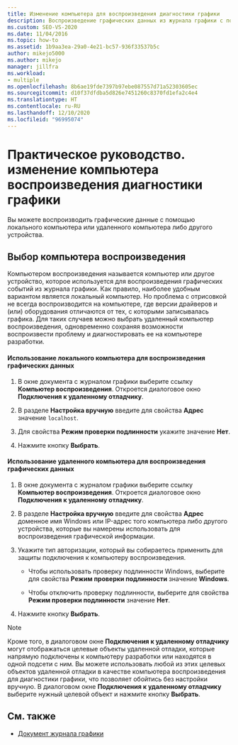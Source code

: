 ```yaml
---
title: Изменение компьютера для воспроизведения диагностики графики
description: Воспроизведение графических данных из журнала графики с помощью локального компьютера или удаленного компьютера либо другого устройства, которое лучше всего подходит для воспроизведения проблемы.
ms.custom: SEO-VS-2020
ms.date: 11/04/2016
ms.topic: how-to
ms.assetid: 1b9aa3ea-29a0-4e21-bc57-936f33537b5c
author: mikejo5000
ms.author: mikejo
manager: jillfra
ms.workload:
- multiple
ms.openlocfilehash: 8b6ae19fde7397b97ebe087557d71a52303605ec
ms.sourcegitcommit: d10f37dfdba5d826e7451260c8370fd1efa2c4e4
ms.translationtype: HT
ms.contentlocale: ru-RU
ms.lasthandoff: 12/10/2020
ms.locfileid: "96995074"
---
```

# <a name="how-to-change-the-graphics-diagnostics-playback-machine"></a>Практическое руководство. изменение компьютера воспроизведения диагностики графики
Вы можете воспроизводить графические данные с помощью локального компьютера или удаленного компьютера либо другого устройства.

## <a name="choosing-a-playback-machine"></a>Выбор компьютера воспроизведения
 Компьютером воспроизведения называется компьютер или другое устройство, которое используется для воспроизведения графических событий из журнала графики. Как правило, наиболее удобным вариантом является локальный компьютер. Но проблема с отрисовкой не всегда воспроизводится на компьютере, где версии драйверов и (или) оборудования отличаются от тех, с которыми записывалась графика. Для таких случаев можно выбрать удаленный компьютер воспроизведения, одновременно сохраняя возможности воспроизвести проблему и диагностировать ее на компьютере разработки.

#### <a name="to-use-the-local-machine-to-play-back-graphics-information"></a>Использование локального компьютера для воспроизведения графических данных

1. В окне документа с журналом графики выберите ссылку **Компьютер воспроизведения**. Откроется диалоговое окно **Подключения к удаленному отладчику**.

2. В разделе **Настройка вручную** введите для свойства **Адрес** значение `localhost`.

3. Для свойства **Режим проверки подлинности** укажите значение **Нет**.

4. Нажмите кнопку **Выбрать**.

#### <a name="to-use-a-remote-machine-to-play-back-graphics-information"></a>Использование удаленного компьютера для воспроизведения графических данных

1. В окне документа с журналом графики выберите ссылку **Компьютер воспроизведения**. Откроется диалоговое окно **Подключения к удаленному отладчику**.

2. В разделе **Настройка вручную** введите для свойства **Адрес** доменное имя Windows или IP-адрес того компьютера либо другого устройства, которые вы намерены использовать для воспроизведения графической информации.

3. Укажите тип авторизации, который вы собираетесь применить для защиты подключения к компьютеру воспроизведения.

    - Чтобы использовать проверку подлинности Windows, выберите для свойства **Режим проверки подлинности** значение **Windows**.

    - Чтобы отключить проверку подлинности, выберите для свойства **Режим проверки подлинности** значение **Нет**.

4. Нажмите кнопку **Выбрать**.

> [!NOTE]
> Кроме того, в диалоговом окне **Подключения к удаленному отладчику** могут отображаться целевые объекты удаленной отладки, которые напрямую подключены к компьютеру разработки или находятся в одной подсети с ним. Вы можете использовать любой из этих целевых объектов удаленной отладки в качестве компьютера воспроизведения для диагностики графики, что позволяет обойтись без настройки вручную. В диалоговом окне **Подключения к удаленному отладчику** выберите нужный целевой объект и нажмите кнопку **Выбрать**.

## <a name="see-also"></a>См. также
- [Документ журнала графики](graphics-log-document.md)